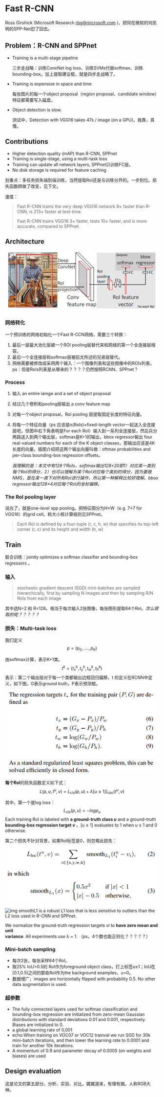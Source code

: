# Fast R-CNN

Ross Girshick (Microsoft Research rbg@microsoft.com )，把同在微软的何凯明的SPP-Net怼了回去。

## Problem：R-CNN and SPPnet

+ Training is a multi-stage pipeline

  三步走战略：训练ConvNet log loss、训练SVMs代替softmax、训练bounding-box。加上提取建议框，就是四步走战略了。

+ Training is expensive in space and time    

  每张图片的每一个object proposal（region proposal、candidate window）特征都需要写入磁盘。

+ Object detection is slow.    

  测试中，Detection with VGG16 takes 47s / image (on a GPU)。我靠，真慢。

## Contributions

+ Higher detection quality (mAP) than R-CNN, SPPnet 
+ Training is single-stage, using a multi-task loss 
+ Training can update all network layers, SPPnet只训练FC层。
+ No disk storage is required for feature caching    

划重点：多任务损失端到端训练，当然提取RoI还是与训练分开的。一步到位。损失函数顾做了改变，见下文。

速度：

> Fast R-CNN trains the very deep VGG16 network 9× faster than R-CNN, is 213× faster at test-time.
>
> Fast R-CNN trains VGG16 3× faster, tests 10× faster, and is more accurate, compared to SPPnet.    

## Architecture

![FastRCNN_net](img\FastRCNN_net.png)

### 网络转化

一个预训练的网络初始化一个Fast R-CCN网络，需要三个转换：

1. 最后一层最大池化层被一个ROI pooling层替代来和网络的第一个全连接层相容。
2. 最后一个全连接层和softmax层被前文所述的兄弟层替代。
3. 网络需要被修改成采用两个输入：一个图像列表和这些图像中的ROIs列表。ps：但是RoIs列表是从哪来的？？？？仍然按照RCNN、SPPnet？

### Process

1. 输入 an entire iamge and a set of object proposal

2. 经过几个卷积和pooling层输出 a conv feature map

3. 对每一个object proposal，RoI pooling 层提取固定长度的特征向量。

4. 将每一个特征向量（ps 应该是n(RoIs)×fixed-length vector一起送入全连接层吧，但图中右下角表明是For each RoI）输入到一系列全连接层，然后兵分两路送入到两个输出层，softmax是K+1的输出，bbox regressor输出 four real-valued numbers for each of the K object classes，那输出应该是4K长度的向量。插图介绍把这两个输出向量叫做：oftmax probabilities and per-class bounding-box regression offsets。 

   *我理解的是：本文中有128个RoIs，softmax输出128×20即1）对应某一类别每个RoI的得分，2）也可以理解为某个RoI对应每个类别的得分，因为要做NMS，是在某一类下对所有RoI进行操作，所以第一种解释比较好理解。bbox regressor输出128×4对应每个RoI的坐标偏移。*

### The RoI pooling layer

说白了，就是one-level spp pooling。把特征图分为H×W（e.g. 7×7 for VGG16）的grid cell。核大小核计算规则见SPPnet。

> Each RoI is defined by a four-tuple (r, c, h, w) that specifies its top-left corner (r, c) and its height and width (h, w) 

## Train

联合训练：jointly optimizes a softmax classifier and bounding-box regressors 。

### 输入

> stochastic gradient descent (SGD) mini-batches are sampled hierarchically, first by sampling N images and then by sampling R/N RoIs from each image    

其中选N=2 和 R=128。相当于每次输入2张图像，每张图形提取64个RoI。*怎么提取的呢？？？？？*

### 损失：Multi-task loss
我们定义
$$
p = (p_0,.... , p_K)
$$

由softmax计算，表示K+1类。
$$
t^k =( t_x^k,t_y^k , t_w^k,t_h^k)
$$
表示：第二个输出层对于每一个类都输出边框回归偏移，t 的定义在RCNN中定义，如下图。G表示ground truth，P表示预测框。

![t_of_p2g](img/t_of_p2g.png)

**每个RoI**的损失函数定义如下式：
$$
L(p, u,t^u, v) = L_{cls}(p, u) + λ[u ≥ 1]L_{loc}(t^u, v)
$$

其中，第一个是log loss：
$$
L_{cls}(p, u) = − log p_u
$$
Each training RoI is labeled with **a ground-truth class *u*** and a ground-truth **bounding-box regression target *v*** 。[u ≥ 1] evaluates to 1 when u ≥ 1 and 0 otherwise.    

第二个损失不针对背景，如果RoI标签是0，则忽略此损失：

![Fast_RCNN_loc_loss](img/Fast_RCNN_loc_loss.png)

![img](https://pic2.zhimg.com/80/v2-fa78a0462cb6cd1cd8dcd91f88820d19_hd.png)
smoothL1 is a robust L1 loss that is less sensitive to outliers than the L2 loss used in R-CNN and SPPnet. 

We normalize the ground-truth regression targets *vi* to **have zero mean and unit variance**. All experiments use λ = 1.    （ps，4个数也能正则化？？？？？）

### Mini-batch sampling 

+ 每次2张，每张采样64个RoI。
+ 取25% IoU>0.5的 RoI作为foreground object class，打上标签u≥1；IoU在[0.1,0.5)之间的那些RoI作为the background examples，u=0。
+ 数据增广，images are horizontally flipped with probability 0.5. No other data augmentation is used.

### 超参数

+ The fully connected layers used for softmax classification and bounding-box regression are initialized from zero-mean Gaussian distributions with standard deviations 0.01 and 0.001, respectively. Biases are initialized to 0. 
+ a global learning rate of 0,001
+ echo:When training on VOC07 or VOC12 trainval we run SGD for 30k mini-batch iterations, and then lower the learning rate to 0.0001 and train for another 10k iterations.    
+ A momentum of 0.9 and parameter decay of 0.0005 (on weights and biases) are used

## Design evaluation 

这是论文的第五部分。分析、实验、对比。娓娓道来，有理有据。人称RGB大神。